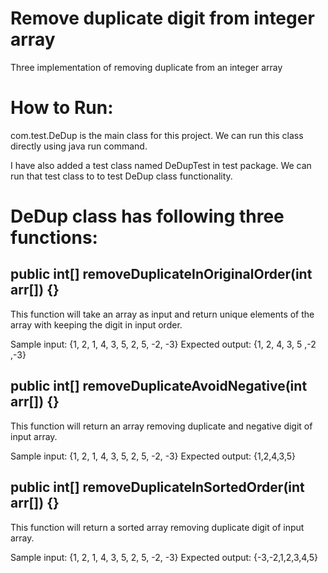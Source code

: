 # Remove duplicate digit from integer array
Three implementation of removing duplicate from an integer array

# How to Run:

com.test.DeDup is the main class for this project. We can run this class directly using java run command.

I have also added a test class named DeDupTest in test package. We can run that test class to to test DeDup class functionality.


# DeDup class has following three functions:


## public int[] removeDuplicateInOriginalOrder(int arr[]) {}

This function will take an array as input and return unique elements of the array with keeping the digit in input order.

Sample input: {1, 2, 1, 4, 3, 5, 2, 5, -2, -3}
Expected output: {1, 2, 4, 3, 5 ,-2 ,-3}

## public int[] removeDuplicateAvoidNegative(int arr[]) {}

This function will return an array removing duplicate and negative digit of input array.

Sample input: {1, 2, 1, 4, 3, 5, 2, 5, -2, -3}
Expected output: {1,2,4,3,5}

## public int[] removeDuplicateInSortedOrder(int arr[]) {}

This function will return a sorted array removing duplicate digit of input array.

Sample input: {1, 2, 1, 4, 3, 5, 2, 5, -2, -3}
Expected output: {-3,-2,1,2,3,4,5}